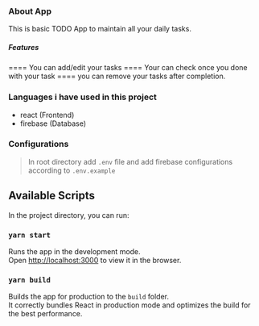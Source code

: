 
### About App

This is basic TODO App to maintain all your daily tasks.
##### Features #####
==== You can add/edit your tasks
==== Your can check once you done with your task
==== you can remove your tasks after completion.

### Languages i have used in this project

- react (Frontend)
- firebase (Database)


### Configurations

> In root directory add `.env` file and add firebase configurations according to `.env.example`


## Available Scripts

In the project directory, you can run:

### `yarn start`

Runs the app in the development mode.\
Open [http://localhost:3000](http://localhost:3000) to view it in the browser.

### `yarn build`

Builds the app for production to the `build` folder.\
It correctly bundles React in production mode and optimizes the build for the best performance.

